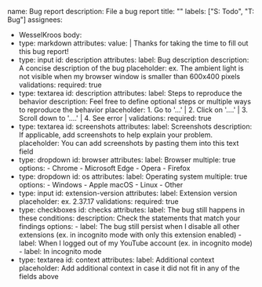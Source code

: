 name: Bug report
description: File a bug report
title: ""
labels: ["S: Todo", "T: Bug"]
assignees: 
  - WesselKroos
body:
 - type: markdown 
   attributes:
     value: |
       Thanks for taking the time to fill out this bug report!
 - type: input
   id: description
   attributes:
     label: Bug description
     description: A concise description of the bug
     placeholder: ex. The ambient light is not visible when my browser window is smaller than 600x400 pixels
   validations:
     required: true
 - type: textarea
   id: description
   attributes:
     label: Steps to reproduce the behavior
     description: Feel free to define optional steps or multiple ways to reproduce the behavior
     placeholder: 1. Go to '...' |
       2. Click on '....' |
       3. Scroll down to '....' |
       4. See error |
   validations:
     required: true
 - type: textarea
   id: screenshots
   attributes:
     label: Screenshots
     description: If applicable, add screenshots to help explain your problem.
     placeholder: You can add screenshots by pasting them into this text field
 - type: dropdown
   id: browser
   attributes:
     label: Browser
     multiple: true
     options:
       - Chrome
       - Microsoft Edge
       - Opera
       - Firefox
 - type: dropdown
   id: os
   attributes:
     label: Operating system
     multiple: true
     options:
       - Windows
       - Apple macOS
       - Linux
       - Other
 - type: input
   id: extension-version
   attributes:
     label: Extension version
     placeholder: ex. 2.37.17
   validations:
     required: true
 - type: checkboxes
   id: checks
   attributes:
     label: The bug still happens in these conditions: 
     description: Check the statements that match your findings
     options:
       - label: The bug still persist when I disable all other extensions (ex. in incognito mode with only this extension enabled)
       - label: When I logged out of my YouTube account (ex. in incognito mode)
       - label: In incognito mode
 - type: textarea
   id: context
   attributes:
     label: Additional context
     placeholder: Add additional context in case it did not fit in any of the fields above
